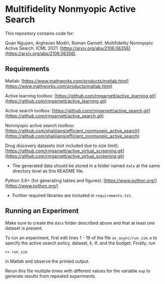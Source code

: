 # Multifidelity Nonmyopic Active Search

This repository contains code for:

Quan Nguyen, Arghavan Modiri, Roman Garnett. Multifidelity Nonmyopic Active Search. ICML 2021. [https://arxiv.org/abs/2106.06356](https://arxiv.org/abs/2106.06356).

## Requirements

Matlab: [https://www.mathworks.com/products/matlab.html](https://www.mathworks.com/products/matlab.html)

Active learning toolbox: [https://github.com/rmgarnett/active_learning.git](https://github.com/rmgarnett/active_learning.git)

Active search toolbox: [https://github.com/rmgarnett/active_search.git](https://github.com/rmgarnett/active_search.git)

Nonmyopic active search toolbox: [https://github.com/shalijiang/efficient_nonmyopic_active_search](https://github.com/shalijiang/efficient_nonmyopic_active_search)

Drug discovery datasets (not included due to size limit): [https://github.com/rmgarnett/active_virtual_screening.git](https://github.com/rmgarnett/active_virtual_screening.git)
- The generated data should be stored in a folder named `data` at the same directory level as this README file.

Python 3.6+ (for generating tables and figures): [https://www.python.org/](https://www.python.org/)
- Further required libraries are included in `requirements.txt`.

## Running an Experiment

Make sure to create the `data` folder described above and that at least one dataset is present.

To run an experiment, first edit lines 1 - 19 of the file `as_async/run_sim.m` to specify the active search policy, dataset, $k$, $\theta$, and the budget.
Finally, run
```
>> run_sim
```
in Matlab and observe the printed output.

Rerun this file multiple times with different values for the variable `exp` to generate results from repeated experiments.
